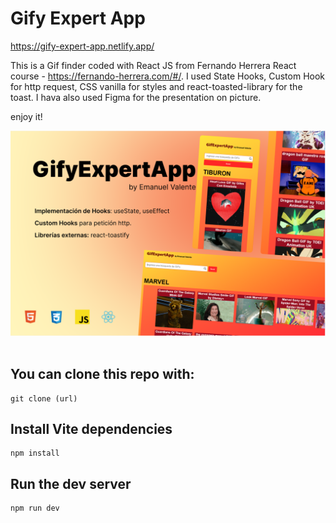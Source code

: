 # Gify Expert App

https://gify-expert-app.netlify.app/

This is a Gif finder coded with React JS from Fernando Herrera React course - https://fernando-herrera.com/#/.
I used State Hooks, Custom Hook for http request, CSS vanilla for styles and react-toasted-library for the toast.
I hava also used Figma for the presentation on picture.

enjoy it!

<img src="./src/assets/app-picture.png">
<br>
<br>

## You can clone this repo with:

```
git clone (url)
```

## Install Vite dependencies

```
npm install
```

## Run the dev server

```
npm run dev
```
